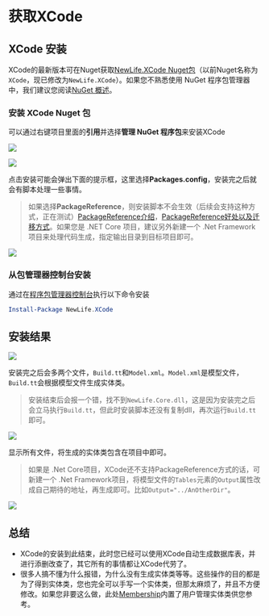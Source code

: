 # 获取XCode

## XCode 安装

XCode的最新版本可在Nuget获取[NewLife.XCode Nuget包](https://www.nuget.org/packages/NewLife.XCode/)（以前Nuget名称为`XCode`，现已修改为`NewLife.XCode`）。如果您不熟悉使用 NuGet 程序包管理器中，我们建议您阅读[NuGet 概述](https://docs.microsoft.com/zh-cn/nuget/consume-packages/overview-and-workflow)。

### 安装 XCode Nuget 包

可以通过右键项目里面的**引用**并选择**管理 NuGet 程序包**来安装XCode

![ ](/images/xcode/fundamentals/install/1.png)

![ ](/images/xcode/fundamentals/install/2.png)

点击安装可能会弹出下面的提示框，这里选择**Packages.config**，安装完之后就会有脚本处理一些事情。
> 如果选择**PackageReference**，则安装脚本不会生效（后续会支持这种方式，正在测试）[PackageReference介绍](https://docs.microsoft.com/zh-cn/nuget/consume-packages/package-references-in-project-files)，[PackageReference好处以及迁移方式](https://docs.microsoft.com/zh-cn/nuget/reference/migrate-packages-config-to-package-reference)。如果您是 .NET Core 项目，建议另外新建一个 .Net Framework 项目来处理代码生成，指定输出目录到目标项目即可。

![ ](/images/xcode/fundamentals/install/3.png)

### 从包管理器控制台安装

通过在[程序包管理器控制台](https://docs.microsoft.com/zh-cn/nuget/tools/package-manager-console)执行以下命令安装

```powershell
Install-Package NewLife.XCode
```

## 安装结果

![ ](/images/xcode/fundamentals/install/4.png)

安装完之后会多两个文件，`Build.tt`和`Model.xml`。`Model.xml`是模型文件，`Build.tt`会根据模型文件生成实体类。
> 安装结束后会报一个错，找不到`NewLife.Core.dll`，这是因为安装完之后会立马执行`Build.tt`，但此时安装脚本还没有复制dll，再次运行`Build.tt`即可。

![ ](/images/xcode/fundamentals/install/5.png)

显示所有文件，将生成的实体类包含在项目中即可。
> 如果是 .Net Core项目，XCode还不支持PackageReference方式的话，可新建一个 .Net Framework项目，将模型文件的`Tables`元素的`Output`属性改成自己期待的地址，再生成即可。比如`Output="../AnOtherDir"`。

![ ](/images/xcode/fundamentals/install/6.png)

## 总结

- XCode的安装到此结束，此时您已经可以使用XCode自动生成数据库表，并进行添删改查了，其它所有的事情都让XCode代劳了。
- 很多人搞不懂为什么报错，为什么没有生成实体类等等。这些操作的目的都是为了得到实体类，您也完全可以手写一个实体类，但那太麻烦了，并且不方便修改。如果您非要这么做，此处[Membership](https://github.com/NewLifeX/X/tree/master/XCode/Membership)内置了用户管理实体类供您参考。